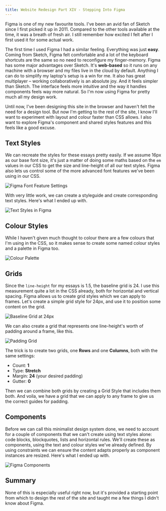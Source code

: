 ```yaml
---
title: Website Redesign Part XIV - Stepping Into Figma
---
```


Figma is one of my new favourite tools. I've been an avid fan of Sketch since I first picked it up in 2011. Compared to the other tools available at the time, it was a breath of fresh air. I still remember how excited I felt after I first used it for some actual work.

The first time I used Figma I had a similar feeling. Everything was just **easy**. Coming from Sketch, Figma felt comfortable and a lot of the keyboard shortcuts are the same so no need to reconfigure my finger-memory. Figma has some major advantages over Sketch. It's **web-based** so it runs on any machine with a browser and my files live in the cloud by default. Anything I can do to simplify my laptop's setup is a win for me. It also has great multiplayer – working collaboratively is an absolute joy. And it feels simpler than Sketch. The interface feels more intuitive and the way it handles components feels way more natural. So I'm now using Figma for pretty much all my design work. 

Until now, I've been designing this site in the browser and haven't felt the need for a design tool. But now I'm getting to the rest of the site, I know I'll want to experiment with layout and colour faster than CSS allows. I also want to explore Figma's component and shared styles features and this feels like a good excuse.

## Text Styles

We can recreate the styles for these essays pretty easily. If we assume 16px as our base font size, it's just a matter of doing some maths based on the `em` values in our CSS to get the size and line-height of all our text styles. Figma also lets us control some of the more advanced font features we've been using in our CSS.

![Figma Font Feature Settings](/uploads/2020-07-12-figma-fontfeatures.png)

With very little work, we can create a styleguide and create corresponding text styles. Here's what I ended up with.

![Text Styles in Figma](/uploads/2020-07-12-figma-sypestyles.png)

## Colour Styles

While I haven't given much thought to colour there are a few colours that I'm using in the CSS, so it makes sense to create some named colour styles and a palette in Figma too.

![Colour Palette](/uploads/2020-07-12-figma-colours.png)

## Grids

Since the `line-height` for my essays is 1.5, the baseline grid is 24. I use this measurement quite a lot in the CSS already, both for horizontal and vertical spacing. Figma allows us to create grid styles which we can apply to frames. Let's create a simple grid style for 24px, and use it to position some content on the grid.

![Baseline Grid at 24px](/uploads/2020-07-12-figma-baselinegrid.png)

We can also create a grid that represents one line-height's worth of padding around a frame, like this.

![Padding Grid](/uploads/2020-07-12-figma-paddinggrid.png)

The trick is to create two grids, one **Rows** and one **Columns**, both with the same settings:

* Count: **1**
* Type: **Stretch**
* Margin: **24** (your desired padding)
* Gutter: **0**

Then we can combine both grids by creating a Grid Style that includes them both. And voila, we have a grid that we can apply to any frame to give us the correct guides for padding.

## Components

Before we can call this minimalist design system done, we need to account for a couple of components that we can't create using text styles alone: code blocks, blockquotes, lists and horizontal rules. We'll create these as components, using the text and colour styles we've already defined. By using constraints we can ensure the content adapts properly as component instances are resized. Here's what I ended up with.

![Figma Components](/uploads/2020-07-12-figma-essay-components.png)

## Summary

None of this is especially useful right now, but it's provided a starting point from which to design the rest of the site and taught me a few things I didn't know about Figma.